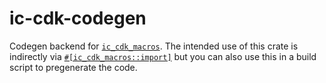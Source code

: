 # ic-cdk-codegen

Codegen backend for [`ic_cdk_macros`](https://docs.rs/ic-cdk-macros). The
intended use of this crate is indirectly via [`#[ic_cdk_macros::import]`][import]
but you can also use this in a build script to pregenerate the code.

[import]: https://docs.rs/ic-cdk-macros/*/ic_cdk_macros/attr.import.html
